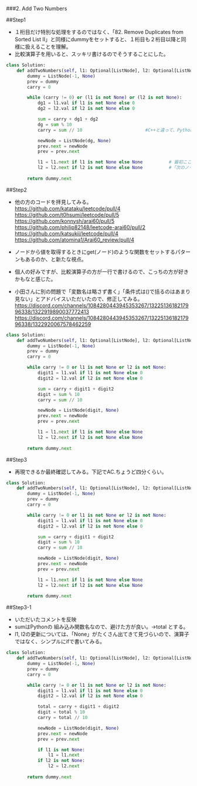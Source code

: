 ###2. Add Two Numbers

##Step1
- １桁目だけ特別な処理をするのではなく、「82. Remove Duplicates from Sorted List II」と同様にdummyをセットすると、１桁目も２桁目以降と同様に扱えることを理解。
- 比較演算子を用いると、スッキリ書けるのでそうすることにした。

```python
class Solution:
    def addTwoNumbers(self, l1: Optional[ListNode], l2: Optional[ListNode]) -> Optional[ListNode]:
        dummy = ListNode(-1, None)
        prev = dummy
        carry = 0

        while (carry != 0) or (l1 is not None) or (l2 is not None):
            dg1 = l1.val if l1 is not None else 0
            dg2 = l2.val if l2 is not None else 0

            sum = carry + dg1 + dg2
            dg = sum % 10
            carry = sum // 10                        #C++と違って、Pythonにおいて割り算で商を求めるときは「//」で割る必要がある。

            newNode = ListNode(dg, None)
            prev.next = newNode
            prev = prev.next

            l1 = l1.next if l1 is not None else None          # 最初ここ二行が「l1 = l1.next if l1.next is not None else 0」という形で書いてしまっていてエラー。
            l2 = l2.next if l2 is not None else None          #「次のノードにいってOK」なのは「l1 is not None」の時なので、そのように修正。
            
        return dummy.next
```

##Step2
- 他の方のコードを拝見してみる。
https://github.com/katataku/leetcode/pull/4
https://github.com/t0hsumi/leetcode/pull/5
https://github.com/konnysh/arai60/pull/5
https://github.com/philip82148/leetcode-arai60/pull/2
https://github.com/katsukii/leetcode/pull/4
https://github.com/atomina1/Arai60_review/pull/4

- ノードから値を取得するときにget(ノード)のような関数をセットするパターンもあるのか、と新たな視点。
- 個人の好みですが、比較演算子の方が一行で書けるので、こっちの方が好きかもなと感じた。
- 小田さんに別の問題で「変数名は略さず書く」「条件式は()で括るのはあまり見ない」とアドバイスいただいたので、修正してみる。
https://discord.com/channels/1084280443945353267/1322513618217996338/1322919890037772413
https://discord.com/channels/1084280443945353267/1322513618217996338/1322920067578462259

```python
class Solution:
    def addTwoNumbers(self, l1: Optional[ListNode], l2: Optional[ListNode]) -> Optional[ListNode]:
        dummy = ListNode(-1, None)
        prev = dummy
        carry = 0

        while carry != 0 or l1 is not None or l2 is not None:
            digit1 = l1.val if l1 is not None else 0
            digit2 = l2.val if l2 is not None else 0

            sum = carry + digit1 + digit2
            digit = sum % 10
            carry = sum // 10

            newNode = ListNode(digit, None)
            prev.next = newNode
            prev = prev.next

            l1 = l1.next if l1 is not None else None
            l2 = l2.next if l2 is not None else None
            
        return dummy.next
```

##Step3
- 再現できるか最終確認してみる。下記でAC.ちょうど四分くらい。

```python
class Solution:
    def addTwoNumbers(self, l1: Optional[ListNode], l2: Optional[ListNode]) -> Optional[ListNode]:
        dummy = ListNode(-1, None)
        prev = dummy
        carry = 0

        while carry != 0 or l1 is not None or l2 is not None:
            digit1 = l1.val if l1 is not None else 0
            digit2 = l2.val if l2 is not None else 0

            sum = carry + digit1 + digit2
            digit = sum % 10
            carry = sum // 10

            newNode = ListNode(digit, None)
            prev.next = newNode
            prev = prev.next

            l1 = l1.next if l1 is not None else None
            l2 = l2.next if l2 is not None else None
        
        return dummy.next
```

##Step3-1
- いただいたコメントを反映
 - sumはPythonの 組み込み関数名なので、避けた方が良い。->total とする。
 - l1, l2の更新については、「None」がたくさん出てきて見づらいので、演算子ではなく、シンプルにifで書いてみる。

```python
class Solution:
    def addTwoNumbers(self, l1: Optional[ListNode], l2: Optional[ListNode]) -> Optional[ListNode]:
        dummy = ListNode(-1, None)
        prev = dummy
        carry = 0

        while carry != 0 or l1 is not None or l2 is not None:
            digit1 = l1.val if l1 is not None else 0
            digit2 = l2.val if l2 is not None else 0

            total = carry + digit1 + digit2
            digit = total % 10
            carry = total // 10

            newNode = ListNode(digit, None)
            prev.next = newNode
            prev = prev.next

            if l1 is not None:
                l1 = l1.next
            if l2 is not None:
                l2 = l2.next
        
        return dummy.next
```

